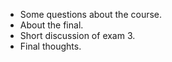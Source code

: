 * Some questions about the course.
* About the final.
* Short discussion of exam 3.
* Final thoughts.
